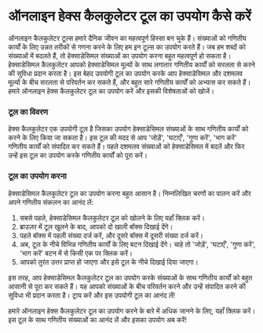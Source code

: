 ऑनलाइन हेक्स कैलकुलेटर टूल का उपयोग कैसे करें
=============================================

ऑनलाइन कैलकुलेटर टूल्स हमारे दैनिक जीवन का महत्वपूर्ण हिस्सा बन चुके हैं। संख्याओं को गणितीय कार्यों के लिए उन्नत तरीकों से गणना करने के लिए हम इन टूल्स का उपयोग करते हैं। जब हम शब्दों को संख्याओं में बदलते हैं, तो हेक्साडेसिमल संख्याओं का उपयोग करना बहुत महत्वपूर्ण हो सकता है। हेक्साडेसिमल कैलकुलेटर आपको हेक्साडेसिमल मूल्यों के साथ लगातार गणितीय कार्यों को सरलता से करने की सुविधा प्रदान करता है। इस बेहद उपयोगी टूल का उपयोग करके आप हेक्साडेसिमल और दशमलव मूल्यों के बीच सरलता से परिवर्तन कर सकते हैं, और बहुत सारे गणितीय कार्यों को अभ्यास कर सकते हैं। हमारे ऑनलाइन हेक्स कैलकुलेटर टूल का उपयोग करें और इसकी विशेषताओं को खोजें।

### टूल का विवरण

हेक्स कैलकुलेटर एक उपयोगी टूल है जिसका उपयोग हेक्साडेसिमल संख्याओं के साथ गणितीय कार्यों को करने के लिए किया जा सकता है। इस टूल की मदद से आप 'जोड़ें', 'घटाएँ', 'गुणा करें', 'भाग करें' गणितीय कार्यों को संपादित कर सकते हैं। पहले दशमलव संख्याओं को हेक्साडेसिमल में बदलें और फिर उन्हें इस टूल का उपयोग करके गणितीय कार्यों को पूरा करें।

### टूल का उपयोग करना

हेक्साडेसिमल कैलकुलेटर टूल का उपयोग करना बहुत आसान है। निम्नलिखित चरणों का पालन करें और अपने गणितीय संकलन का आनंद लें:

1. सबसे पहले, हेक्साडेसिमल कैलकुलेटर टूल को खोलने के लिए यहाँ क्लिक करें।
2. ब्राउज़र में टूल खुलने के बाद, आपको दो खाली बॉक्स दिखाई देंगे।
3. पहले बॉक्स में पहली संख्या दर्ज करें, और दूसरे बॉक्स में दूसरी संख्या दर्ज करें।
4. अब, टूल के नीचे विभिन्न गणितीय कार्यों के लिए बटन दिखाई देंगे। चाहे तो 'जोड़ें', 'घटाएँ', 'गुणा करें', 'भाग करें' बटन में से किसी एक पर क्लिक करें।
5. आपको तुरंत उत्तर प्राप्त हो जाएगा और इसे टूल के नीचे दिखाई दिया जाएगा।

इस तरह, आप हेक्साडेसिमल कैलकुलेटर टूल का उपयोग करके संख्याओं के साथ गणितीय कार्यों को बहुत आसानी से पूरा कर सकते हैं। यह आपको संख्याओं के बीच परिवर्तन करने और उन्हें संपादित करने की सुविधा भी प्रदान करता है। ट्राय करें और इस उपयोगी टूल का आनंद लें!

हमारे ऑनलाइन हेक्स कैलकुलेटर टूल का उपयोग करने के बारे में अधिक जानने के लिए, यहाँ क्लिक करें। इस टूल के साथ गणितीय संख्याओं का आनंद लें और इसका उपयोग अब करें!